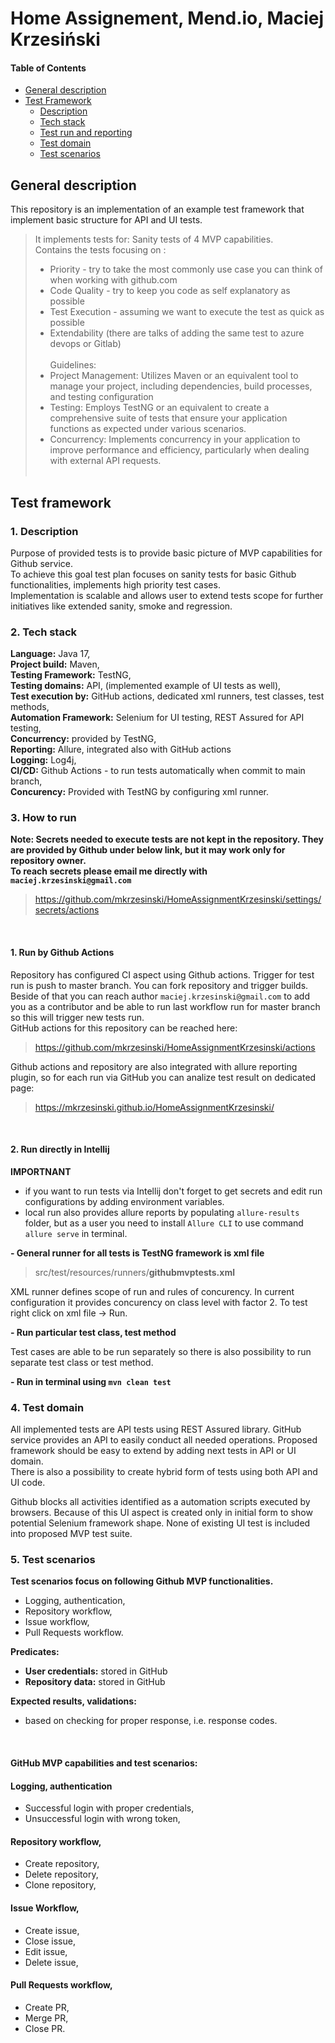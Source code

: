 # Home Assignement, Mend.io, Maciej Krzesiński

#### Table of Contents
- [General description](#gendescr)
- [Test Framework](#testframework)
  - [Description](#descr)
  - [Tech stack](#techstack)
  - [Test run and reporting](#howtorun)
  - [Test domain](#testdomain)
  - [Test scenarios](#testscenarios)

## General description <a id="gendescr"></a>

This repository is an implementation of an example test framework that implement basic structure for API and UI tests.

> It implements tests for:
> Sanity tests of 4 MVP capabilities.<br>
> Contains the tests focusing on :
> - Priority - try to take the most commonly use case you can think of when
> working with github.com
> - Code Quality - try to keep you code as self explanatory as possible
> - Test Execution - assuming we want to execute the test as quick as
possible
> - Extendability (there are talks of adding the same test to azure devops or
Gitlab)<br><br>
> Guidelines:<br>
> - Project Management: Utilizes Maven or an equivalent tool to manage your project,
including dependencies, build processes, and testing configuration
> - Testing: Employs TestNG or an equivalent to create a comprehensive suite of
tests that ensure your application functions as expected under various scenarios.
> - Concurrency: Implements concurrency in your application to improve performance
and efficiency, particularly when dealing with external API requests.<br><br>

## Test framework <a id="testframework"></a>

### 1. Description <a id="descr"></a>
Purpose of provided tests is to provide basic picture of MVP capabilities for Github service.<br>
To achieve this goal test plan focuses on sanity tests for basic Github functionalities, implements high priority test cases.<br>
Implementation is scalable and allows user to extend tests scope for further initiatives like extended sanity, smoke and regression.

### 2. Tech stack <a id="techstack"></a>
**Language:** Java 17,<br>
**Project build:** Maven,<br>
**Testing Framework:** TestNG,<br>
**Testing domains:** API, (implemented example of UI tests as well),<br>
**Test execution by:** GitHub actions, dedicated xml runners, test classes, test methods,<br>
**Automation Framework:** Selenium for UI testing, REST Assured for API testing,<br>
**Concurrency:** provided by TestNG,<br>
**Reporting:** Allure, integrated also with GitHub actions<br>
**Logging:** Log4j,<br>
**CI/CD:** Github Actions - to run tests automatically when commit to main branch,<br>
**Concurency:** Provided with TestNG by configuring xml runner.

### 3. How to run <a id="howtorun"></a>

**Note: Secrets needed to execute tests are not kept in the repository. They are provided by Github under below link, but it may work only for repository owner.<br>
To reach secrets please email me directly with `maciej.krzesinski@gmail.com`**


> https://github.com/mkrzesinski/HomeAssignmentKrzesinski/settings/secrets/actions

<br>

#### 1. Run by Github Actions 
Repository has configured CI aspect using Github actions. Trigger for test run is push to master branch.
You can fork repository and trigger builds.<br>
Beside of that you can reach author `maciej.krzesinski@gmail.com` to add you as a contributor and be able to run last workflow run for master branch so this will trigger new tests run.<br>
GitHub actions for this repository can be reached here:
> https://github.com/mkrzesinski/HomeAssignmentKrzesinski/actions

Github actions and repository are also integrated with allure reporting plugin, so for each run via GitHub you can analize test result on dedicated page:
>https://mkrzesinski.github.io/HomeAssignmentKrzesinski/

<br>

#### 2. Run directly in Intellij
**IMPORTNANT**
 - if you want to run tests via Intellij don't forget to get secrets and edit run configurations by adding environment variables.
 - local run also provides allure reports by populating `allure-results` folder, but as a user you need to install `Allure CLI` to use command `allure serve` in terminal.

**- General runner for all tests is TestNG framework is xml file**

> src/test/resources/runners/**githubmvptests.xml**

XML runner defines scope of run and rules of concurency. In current configuration it provides concurency on class level with factor 2.
To test right click on xml file -> Run.

**- Run particular test class, test method**

Test cases are able to be run separately so there is also possibility to run separate test class or test method.

**- Run in terminal using `mvn clean test`**

### 4. Test domain <a id="testdomain"></a>

All implemented tests are API tests using REST Assured library. GitHub service provides an API to easily conduct all needed operations.
Proposed framework should be easy to extend by adding next tests in API or UI domain.<br>
There is also a possibility to create hybrid form of tests using both API and UI code.<br>

Github blocks all activities identified as a automation scripts executed by browsers.
Because of this UI aspect is created only in initial form to show potential Selenium framework shape.
None of existing UI test is included into proposed MVP test suite.

### 5. Test scenarios <a id="testscenarios"></a>

**Test scenarios focus on following Github MVP functionalities.**

- Logging, authentication,
- Repository workflow,
- Issue workflow,
- Pull Requests workflow.

**Predicates:**
- **User credentials:** stored in GitHub
- **Repository data:** stored in GitHub

**Expected results, validations:**
- based on checking for proper response, i.e. response codes.

<br>

#### GitHub MVP capabilities and test scenarios:

#### **Logging, authentication**

- Successful login with proper credentials,
- Unsuccessful login with wrong token,

#### **Repository workflow**,

- Create repository,
- Delete repository,
- Clone repository,


#### Issue Workflow,

- Create issue,
- Close issue,
- Edit issue,
- Delete issue,

#### Pull Requests workflow,

- Create PR,
- Merge PR,
- Close PR.
